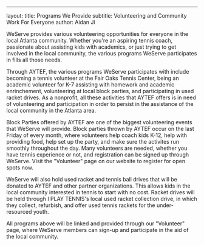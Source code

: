 ---
layout: 
title: Programs We Provide
subtitle: Volunteering and Community Work For Everyone
author: Aidan Ji


WeServe provides various volunteering opportunities for everyone in the local Atlanta community. Whether you're an aspiring tennis coach, passionate about assisting kids with academics, or just trying to get involved in the local community, the various programs WeServe participates in fills all those needs. 

Through AYTEF, the various programs WeServe participates with include becoming a tennis volunteer at the Fair Oaks Tennis Center, being an academic volunteer for K-7 assisting with homework and academic enrinchement, volunteering at local block parties, and participating in used racket drives. As a nonprofit, all these activities that AYTEF offers is in need of volunteering and participation in order to persist in the assistance of the local community in the Atlanta area.

Block Parties offered by AYTEF are one of the biggest volunteering events that WeServe will provide. Block parties thrown by AYTEF occur on the last Friday of every month, where volunteers help coach kids K-12, help with providing food, help set up the party, and make sure the activites run smoothly throughout the day. Many volunteers are needed, whether you have tennis experience or not, and registration can be signed up through WeServe. Visit the "Volunteer" page on our website to register for open spots now. 

WeServe will also hold used racket and tennis ball drives that will be donated to AYTEF and other partner organizations. This allows kids in the local community interested in tennis to start with no cost. Racket drives will be held through I PLAY TENNIS's local used racket collection drive, in which they collect, refurbish, and offer used tennis rackets for the under-resourced youth.

All programs above will be linked and provided through our "Volunteer" page, where WeServe members can sign-up and participate in the aid of the local community.
